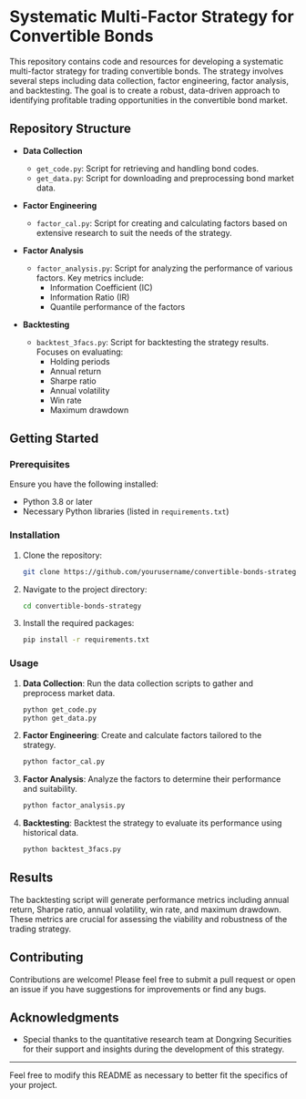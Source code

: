 # Systematic Multi-Factor Strategy for Convertible Bonds

This repository contains code and resources for developing a systematic multi-factor strategy for trading convertible bonds. The strategy involves several steps including data collection, factor engineering, factor analysis, and backtesting. The goal is to create a robust, data-driven approach to identifying profitable trading opportunities in the convertible bond market.

## Repository Structure

- **Data Collection**
  - `get_code.py`: Script for retrieving and handling bond codes.
  - `get_data.py`: Script for downloading and preprocessing bond market data.

- **Factor Engineering**
  - `factor_cal.py`: Script for creating and calculating factors based on extensive research to suit the needs of the strategy.

- **Factor Analysis**
  - `factor_analysis.py`: Script for analyzing the performance of various factors. Key metrics include:
    - Information Coefficient (IC)
    - Information Ratio (IR)
    - Quantile performance of the factors

- **Backtesting**
  - `backtest_3facs.py`: Script for backtesting the strategy results. Focuses on evaluating:
    - Holding periods
    - Annual return
    - Sharpe ratio
    - Annual volatility
    - Win rate
    - Maximum drawdown

## Getting Started

### Prerequisites

Ensure you have the following installed:

- Python 3.8 or later
- Necessary Python libraries (listed in `requirements.txt`)

### Installation

1. Clone the repository:
    ```sh
    git clone https://github.com/yourusername/convertible-bonds-strategy.git
    ```
2. Navigate to the project directory:
    ```sh
    cd convertible-bonds-strategy
    ```
3. Install the required packages:
    ```sh
    pip install -r requirements.txt
    ```

### Usage

1. **Data Collection**: Run the data collection scripts to gather and preprocess market data.
    ```sh
    python get_code.py
    python get_data.py
    ```

2. **Factor Engineering**: Create and calculate factors tailored to the strategy.
    ```sh
    python factor_cal.py
    ```

3. **Factor Analysis**: Analyze the factors to determine their performance and suitability.
    ```sh
    python factor_analysis.py
    ```

4. **Backtesting**: Backtest the strategy to evaluate its performance using historical data.
    ```sh
    python backtest_3facs.py
    ```

## Results

The backtesting script will generate performance metrics including annual return, Sharpe ratio, annual volatility, win rate, and maximum drawdown. These metrics are crucial for assessing the viability and robustness of the trading strategy.

## Contributing

Contributions are welcome! Please feel free to submit a pull request or open an issue if you have suggestions for improvements or find any bugs.


## Acknowledgments

- Special thanks to the quantitative research team at Dongxing Securities for their support and insights during the development of this strategy.

---

Feel free to modify this README as necessary to better fit the specifics of your project.
